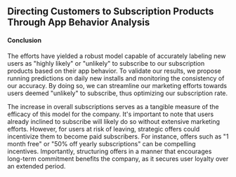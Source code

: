 ## Directing Customers to Subscription Products Through App Behavior Analysis

#### Conclusion

The efforts have yielded a robust model capable of accurately labeling new users as "highly likely" or "unlikely" to subscribe to our subscription products based on their app behavior. To validate our results, we propose running predictions on daily new installs and monitoring the consistency of our accuracy. By doing so, we can streamline our marketing efforts towards users deemed "unlikely" to subscribe, thus optimizing our subscription rate.

The increase in overall subscriptions serves as a tangible measure of the efficacy of this model for the company. It's important to note that users already inclined to subscribe will likely do so without extensive marketing efforts. However, for users at risk of leaving, strategic offers could incentivize them to become paid subscribers. For instance, offers such as "1 month free" or "50% off yearly subscriptions" can be compelling incentives. Importantly, structuring offers in a manner that encourages long-term commitment benefits the company, as it secures user loyalty over an extended period.
